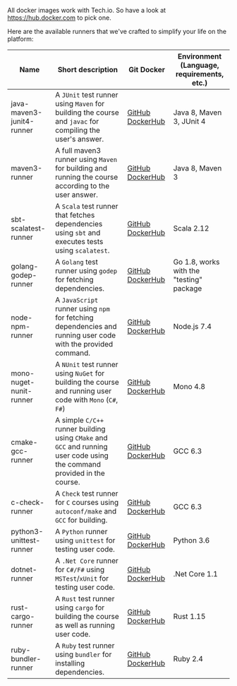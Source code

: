 All docker images work with Tech.io. So have a look at https://hub.docker.com to pick one.

Here are the available runners that we've crafted to simplify your life on the platform:

| Name | Short description | Git Docker | Environment (Language, requirements, etc.) |
|------|-------------------|------------|--------------------------------------------|
|java-maven3-junit4-runner|A `JUnit` test runner using `Maven` for building the course and `javac` for compiling the user's answer.|[GitHub](https://github.com/TechDotIO/java-maven3-junit4-runner) [DockerHub](https://hub.docker.com/r/techio/java-maven3-junit4-runner/)|Java 8, Maven 3, JUnit 4|
|maven3-runner|A full maven3 runner using `Maven` for building and running the course according to the user answer.|[GitHub](https://github.com/TechDotIO/maven3-runner) [DockerHub](https://hub.docker.com/r/techio/maven3-runner/)|Java 8, Maven 3|
|sbt-scalatest-runner|A `Scala` test runner that fetches dependencies using `sbt` and executes tests using `scalatest`.|[GitHub](https://github.com/TechDotIO/sbt-scalatest-runner) [DockerHub](https://hub.docker.com/r/techio/sbt-scalatest-runner/)|Scala 2.12|
|golang-godep-runner|A `Golang` test runner using `godep` for fetching dependencies.|[GitHub](https://github.com/TechDotIO/golang-godep-runner) [DockerHub](https://hub.docker.com/r/techio/golang-godep-runner/)|Go 1.8, works with the "testing" package|
|node-npm-runner|A `JavaScript` runner using `npm` for fetching dependencies and running user code with the provided command. |[GitHub](https://github.com/TechDotIO/node-npm-runner) [DockerHub](https://hub.docker.com/r/techio/node-npm-runner/)|Node.js 7.4|
|mono-nuget-nunit-runner|A `NUnit` test runner using `NuGet` for building the course and running user code with `Mono` (`C#`, `F#`)|[GitHub](https://github.com/TechDotIO/mono-nuget-nunit-runner) [DockerHub](https://hub.docker.com/r/techio/mono-nuget-nunit-runner/)|Mono 4.8|
|cmake-gcc-runner|A simple `C/C++` runner building using `CMake` and `GCC` and running user code using the command provided in the course.|[GitHub](https://github.com/TechDotIO/cmake-gcc-runner) [DockerHub](https://hub.docker.com/r/techio/cmake-gcc-runner/)|GCC 6.3|
|c-check-runner|A `Check` test runner for `C` courses using `autoconf/make` and `GCC` for building.|[GitHub](https://github.com/TechDotIO/c-check-runner) [DockerHub](https://hub.docker.com/r/techio/c-check-runner/)|GCC 6.3|
|python3-unittest-runner|A `Python` runner using `unittest` for testing user code.|[GitHub](https://github.com/TechDotIO/python3-unittest-runner) [DockerHub](https://hub.docker.com/r/techio/python3-unittest-runner/)|Python 3.6|
|dotnet-runner|A `.Net Core` runner for `C#/F#` using `MSTest`/`xUnit` for testing user code.|[GitHub](https://github.com/TechDotIO/dotnet-runner) [DockerHub](https://hub.docker.com/r/techio/dotnet-runner/)|.Net Core 1.1|
|rust-cargo-runner|A `Rust` test runner using `cargo` for building the course as well as running user code.|[GitHub](https://github.com/TechDotIO/rust-cargo-runner) [DockerHub](https://hub.docker.com/r/techio/rust-cargo-runner/)|Rust 1.15|
|ruby-bundler-runner|A `Ruby` test runner using `bundler` for installing dependencies.|[GitHub](https://github.com/TechDotIO/ruby-bundler-runner) [DockerHub](https://hub.docker.com/r/techio/ruby-bundler-runner/)|Ruby 2.4|
